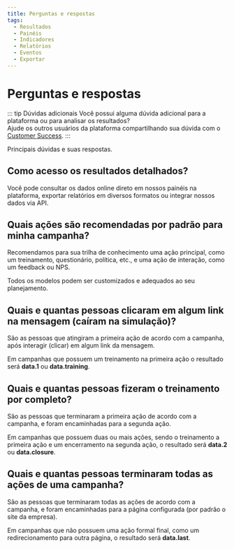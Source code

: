 ```yaml
---
title: Perguntas e respostas
tags:
  - Resultados
  - Painéis
  - Indicadores
  - Relatórios
  - Eventos
  - Exportar
---
```


# Perguntas e respostas

::: tip Dúvidas adicionais
Você possui alguma dúvida adicional para a plataforma ou para analisar os resultados?<br>
Ajude os outros usuários da plataforma compartilhando sua dúvida com o [Customer Success](mailto:cs@phishx.io).
:::

Principais dúvidas e suas respostas.

## Como acesso os resultados detalhados?

Você pode consultar os dados online direto em nossos painéis na plataforma, exportar relatórios em diversos formatos ou integrar nossos dados via API.

## Quais ações são recomendadas por padrão para minha campanha?

Recomendamos para sua trilha de conhecimento uma ação principal, como um treinamento, questionário, política, etc., e uma ação de interação, como um feedback ou NPS.

Todos os modelos podem ser customizados e adequados ao seu planejamento.

## Quais e quantas pessoas clicaram em algum link na mensagem (caíram na simulação)?

São as pessoas que atingiram a primeira ação de acordo com a campanha, após interagir (clicar) em algum link da mensagem.

Em campanhas que possuem um treinamento na primeira ação o resultado será **data.1** ou **data.training**.

## Quais e quantas pessoas fizeram o treinamento por completo?

São as pessoas que terminaram a primeira ação de acordo com a campanha, e foram encaminhadas para a segunda ação.

Em campanhas que possuem duas ou mais ações, sendo o treinamento a primeira ação e um encerramento na segunda ação, o resultado será **data.2** ou **data.closure**.

## Quais e quantas pessoas terminaram todas as ações de uma campanha?

São as pessoas que terminaram todas as ações de acordo com a campanha, e foram encaminhadas para a página configurada (por padrão o site da empresa).

Em campanhas que não possuem uma ação formal final, como um redirecionamento para outra página, o resultado será **data.last**.
